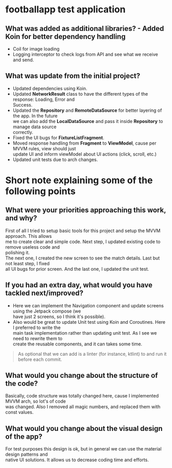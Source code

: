 # footballapp test application

## What was added as additional libraries? - Added Koin for better dependency handling

- Coil for image loading
- Logging interceptor to check logs from API and see what we receive and send.

## What was update from the initial project?

- Updated dependencies using Koin.
- Updated **NetworkResult** class to have the different types of the response: Loading, Error and  
  Success.
- Updated the **Repository** and **RemoteDataSource** for better layering of the app. In the
  future  
  we can also add the **LocalDataSource** and pass it inside **Repository** to manage data source  
  correctly.
- Fixed the UI bugs for **FixtureListFragment**.
- Moved response handling from **Fragment** to **ViewModel**, cause per MVVM rules, view should
  just  
  update UI and inform viewModel about UI actions (click, scroll, etc.)
- Updated unit tests due to arch changes.

# Short note explaining some of the following points

## What were your priorities approaching this work, and why?

First of all I tried to setup basic tools for this project and setup the MVVM approach. This
allows  
me to create clear and simple code. Next step, I updated existing code to remove useless code and  
polishing it.    
The next one, I created the new screen to see the match details. Last but not least step, I fixed  
all UI bugs for prior screen. And the last one, I updated the unit test.

## If you had an extra day, what would you have tackled next/improved?

- Here we can implement the Navigation component and update screens using the Jetpack compose (we  
  have just 2 screens, so I think it's possible).
- Also would be great to update Unit test using Koin and Coroutines. Here I preferred to write the  
  main task implementation rather than updating unit test. As I see we need to rewrite them to  
  create the reusable components, and it can takes some time.

> As optional that we can add is a linter (for instance, ktlint) to and run it before each commit.

## What would you change about the structure of the code?

Basically, code structure was totally changed here, cause I implemented MVVM arch, so lot's of
code  
was changed. Also I removed all magic numbers, and replaced them with const values.

## What would you change about the visual design of the app?

For test purposes this design is ok, but in general we can use the material design patterns and  
native UI solutions. It allows us to decrease coding time and efforts.